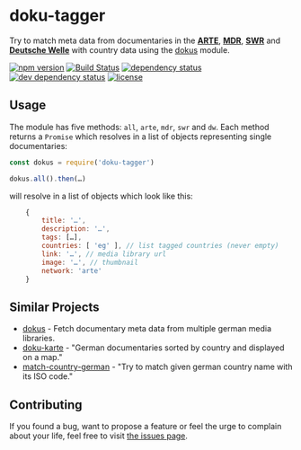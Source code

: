 # doku-tagger

Try to match meta data from documentaries in the **[ARTE](http://www.arte.tv/guide/de/plus7/?country=DE)**, **[MDR](http://www.mdr.de/mediathek/)**, **[SWR](http://swrmediathek.de)** and **[Deutsche Welle](http://www.dw.com/de/media-center/alle-inhalte/s-100814)** with country data using the [dokus](https://github.com/juliuste/dokus/) module.

[![npm version](https://img.shields.io/npm/v/doku-tagger.svg)](https://www.npmjs.com/package/doku-tagger)
[![Build Status](https://travis-ci.org/juliuste/doku-tagger.svg?branch=master)](https://travis-ci.org/juliuste/doku-tagger)
[![dependency status](https://img.shields.io/david/juliuste/doku-tagger.svg)](https://david-dm.org/juliuste/doku-tagger)
[![dev dependency status](https://img.shields.io/david/dev/juliuste/doku-tagger.svg)](https://david-dm.org/juliuste/doku-tagger#info=devDependencies)
[![license](https://img.shields.io/github/license/juliuste/doku-tagger.svg?style=flat)](LICENSE)

## Usage

The module has five methods: `all`, `arte`, `mdr`, `swr` and `dw`. Each method returns a `Promise` which resolves in a list of objects representing single documentaries:

```javascript
const dokus = require('doku-tagger')

dokus.all().then(…)
```
will resolve in a list of objects which look like this:
```javascript
	{
		title: '…',
		description: '…',
		tags: […],
		countries: [ 'eg' ], // list tagged countries (never empty)
		link: '…', // media library url
		image: '…', // thumbnail
		network: 'arte'
	}
```

## Similar Projects
- [dokus](https://github.com/juliuste/dokus/) - Fetch documentary meta data from multiple german media libraries.
- [doku-karte](https://github.com/juliuste/doku-karte/) - "German documentaries sorted by country and displayed on a map."
- [match-country-german](https://github.com/juliuste/match-country-german/) - "Try to match given german country name with its ISO code."

## Contributing

If you found a bug, want to propose a feature or feel the urge to complain about your life, feel free to visit [the issues page](https://github.com/juliuste/doku-tagger/issues).